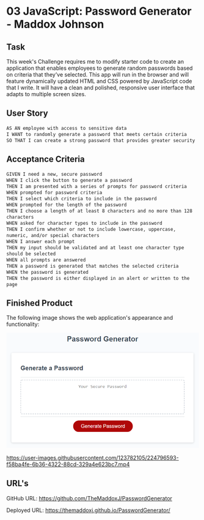 # 03 JavaScript: Password Generator - Maddox Johnson

## Task

This week's Challenge requires me to modify starter code to create an application that enables employees to generate random passwords based on criteria that they’ve selected. This app will run in the browser and will feature dynamically updated HTML and CSS powered by JavaScript code that I write. It will have a clean and polished, responsive user interface that adapts to multiple screen sizes.

## User Story

```
AS AN employee with access to sensitive data
I WANT to randomly generate a password that meets certain criteria
SO THAT I can create a strong password that provides greater security
```

## Acceptance Criteria

```
GIVEN I need a new, secure password
WHEN I click the button to generate a password
THEN I am presented with a series of prompts for password criteria
WHEN prompted for password criteria
THEN I select which criteria to include in the password
WHEN prompted for the length of the password
THEN I choose a length of at least 8 characters and no more than 128 characters
WHEN asked for character types to include in the password
THEN I confirm whether or not to include lowercase, uppercase, numeric, and/or special characters
WHEN I answer each prompt
THEN my input should be validated and at least one character type should be selected
WHEN all prompts are answered
THEN a password is generated that matches the selected criteria
WHEN the password is generated
THEN the password is either displayed in an alert or written to the page
```

## Finished Product

The following image shows the web application's appearance and functionality:

![The Password Generator application displays a red button to "Generate Password".](./Assets/03-javascript-homework-demo.png)



https://user-images.githubusercontent.com/123782105/224796593-f58ba4fe-6b36-4322-88cd-329a4e623bc7.mp4


## URL's

GitHub URL: https://github.com/TheMaddoxJ/PasswordGenerator

Deployed URL: https://themaddoxj.github.io/PasswordGenerator/
